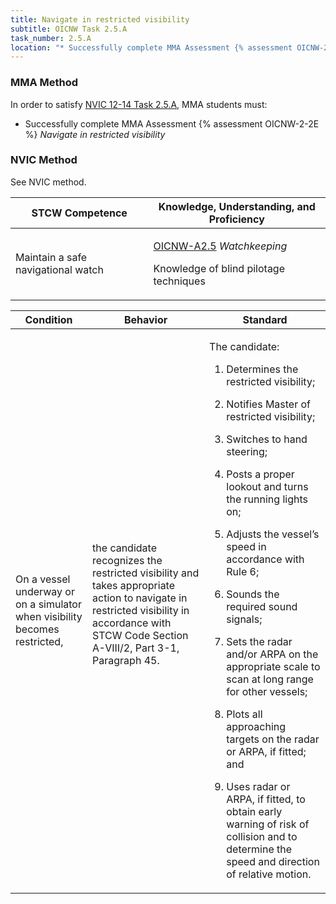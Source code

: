```yaml
---
title: Navigate in restricted visibility
subtitle: OICNW Task 2.5.A 
task_number: 2.5.A
location: "* Successfully complete MMA Assessment {% assessment OICNW-2-2E %} *Navigate in restricted visibility*" 
---
```



### MMA Method

In order to satisfy  [NVIC 12-14  Task  2.5.A]({{site.baseurl}}/assets/images/nvic-12-14.pdf), MMA students must:

* Successfully complete MMA Assessment {% assessment OICNW-2-2E %} *Navigate in restricted visibility*


### NVIC Method

<a onclick="togglevisibility('nvic_methods')" >See NVIC method.</a>

<div id='nvic_methods' class='hide'>

<table>
<thead>
<tr>
<th class='forty'> STCW Competence </th>
<th class='sixty'> Knowledge, Understanding, and Proficiency </th>
</tr>
</thead>




<tbody>
<tr><td markdown='1'>

Maintain a safe navigational watch

</td><td markdown='1'>

[OICNW-A2.5]({{site.baseurl}}/tables/21.html#OICNW-A2.5) *Watchkeeping*

Knowledge of blind pilotage techniques

</td></tr>


</tbody>
</table>


<table>
<thead>
<tr><th class='twenty'>  Condition </th><th class='twenty'> Behavior </th><th  class='sixty'>Standard </th></tr>
</thead>
<tbody >



<tr><td markdown='1'>

On a vessel underway or on a simulator when visibility becomes restricted,

</td><td markdown='1'>

the candidate recognizes the restricted visibility and takes appropriate action to navigate in restricted visibility in accordance with STCW Code Section A-VIII/2, Part 3-1, Paragraph 45.

<br>

<div class="tooltip">
<span class="tooltiptext">
</span>
</div>


</td><td markdown='1'>

The candidate:

1. Determines the restricted visibility;

2. Notifies Master of restricted visibility;

3. Switches to hand steering;

4. Posts a proper lookout and turns the running lights on;

5. Adjusts the vessel’s speed in accordance with Rule 6;

6. Sounds the required sound signals;

7. Sets the radar and/or ARPA on the appropriate scale to scan at long range for other vessels;

8. Plots all approaching targets on the radar or ARPA, if fitted; and

9. Uses radar or ARPA, if fitted, to obtain early warning of risk of collision and to determine the speed and direction of relative motion.

</td></tr>
</tbody>
</table>
</div>
